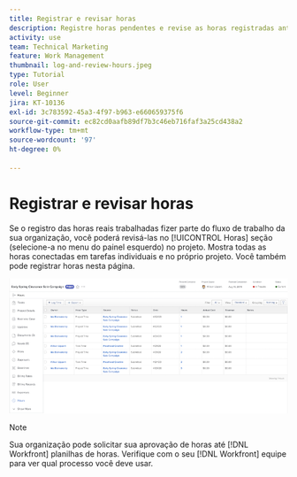 ```yaml
---
title: Registrar e revisar horas
description: Registre horas pendentes e revise as horas registradas antes de fechar um projeto no [!DNL  Workfront].
activity: use
team: Technical Marketing
feature: Work Management
thumbnail: log-and-review-hours.jpeg
type: Tutorial
role: User
level: Beginner
jira: KT-10136
exl-id: 3c783592-45a3-4f97-b963-e660659375f6
source-git-commit: ec82cd0aafb89df7b3c46eb716faf3a25cd438a2
workflow-type: tm+mt
source-wordcount: '97'
ht-degree: 0%

---
```


# Registrar e revisar horas

Se o registro das horas reais trabalhadas fizer parte do fluxo de trabalho da sua organização, você poderá revisá-las no [!UICONTROL Horas] seção (selecione-a no menu do painel esquerdo) no projeto. Mostra todas as horas conectadas em tarefas individuais e no próprio projeto. Você também pode registrar horas nesta página.

![Página Horas mostrando entradas de horas](assets/planner-fund-log-and-review-hours.png)

>[!NOTE]
>
>Sua organização pode solicitar sua aprovação de horas até [!DNL Workfront] planilhas de horas. Verifique com o seu [!DNL Workfront] equipe para ver qual processo você deve usar.

<!---
learn more url
Log time
--->
